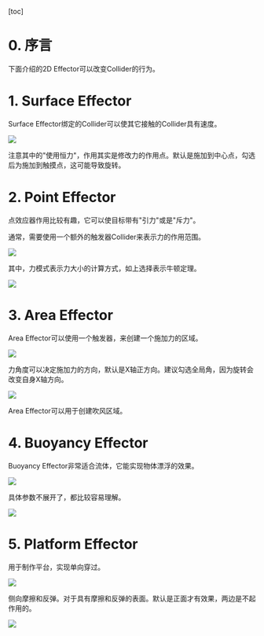 [toc]

# 0. 序言

下面介绍的2D Effector可以改变Collider的行为。

# 1. Surface Effector

Surface Effector绑定的Collider可以使其它接触的Collider具有速度。

![](surface.png)

注意其中的"使用恒力"，作用其实是修改力的作用点。默认是施加到中心点，勾选后为施加到触摸点，这可能导致旋转。

#  2. Point Effector

点效应器作用比较有趣，它可以使目标带有"引力"或是"斥力"。

通常，需要使用一个额外的触发器Collider来表示力的作用范围。

![](point_effector.png)

其中，力模式表示力大小的计算方式，如上选择表示牛顿定理。

![](points.png)

# 3. Area Effector

Area Effector可以使用一个触发器，来创建一个施加力的区域。

![](area_effector.png)

力角度可以决定施加力的方向，默认是X轴正方向。建议勾选全局角，因为旋转会改变自身X轴方向。

![](area.png)

Area Effector可以用于创建吹风区域。

# 4. Buoyancy Effector

Buoyancy Effector非常适合流体，它能实现物体漂浮的效果。

![](buoyancy_effector.png)

具体参数不展开了，都比较容易理解。

![](fluid.png)

# 5. Platform Effector

用于制作平台，实现单向穿过。

![](platform_effect.png)

侧向摩擦和反弹。对于具有摩擦和反弹的表面。默认是正面才有效果，两边是不起作用的。

![](platform.png)
